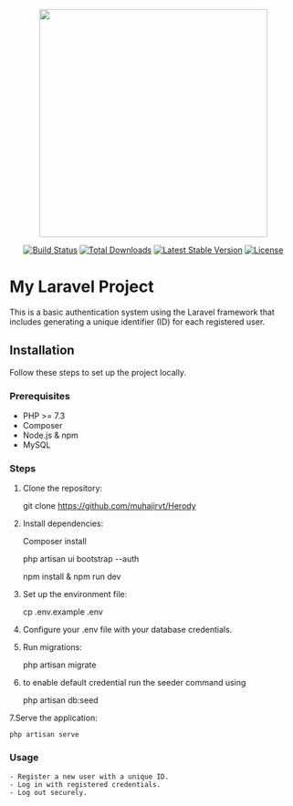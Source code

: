 <p align="center"><a href="https://laravel.com" target="_blank"><img src="https://raw.githubusercontent.com/laravel/art/master/logo-lockup/5%20SVG/2%20CMYK/1%20Full%20Color/laravel-logolockup-cmyk-red.svg" width="400"></a></p>

<p align="center">
<a href="https://travis-ci.org/laravel/framework"><img src="https://travis-ci.org/laravel/framework.svg" alt="Build Status"></a>
<a href="https://packagist.org/packages/laravel/framework"><img src="https://poser.pugx.org/laravel/framework/d/total.svg" alt="Total Downloads"></a>
<a href="https://packagist.org/packages/laravel/framework"><img src="https://poser.pugx.org/laravel/framework/v/stable.svg" alt="Latest Stable Version"></a>
<a href="https://packagist.org/packages/laravel/framework"><img src="https://poser.pugx.org/laravel/framework/license.svg" alt="License"></a>
</p>

# My Laravel Project

This is a basic authentication system using the Laravel framework that includes generating a unique identifier (ID) for each registered user.

## Installation

Follow these steps to set up the project locally.

### Prerequisites

- PHP >= 7.3
- Composer
- Node.js & npm
- MySQL

### Steps

1. Clone the repository:

   git clone https://github.com/muhajirvt/Herody

2. Install dependencies:

   Composer install

   php artisan ui bootstrap --auth

   npm install & npm run dev

3. Set up the environment file:

   cp .env.example .env

4. Configure your .env file with your database credentials.

5. Run migrations:
    
    php artisan migrate 

6. to enable default credential run the seeder command using 

    php artisan db:seed

7.Serve the application:

    php artisan serve

### Usage

    - Register a new user with a unique ID.
    - Log in with registered credentials.
    - Log out securely.
   




